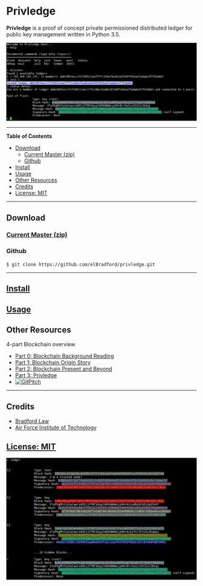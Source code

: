 Privledge
======
**Privledge** is a proof of concept private permissioned distributed ledger for public key management written in Python 3.5.

![privledge screenshot](screenshot1.png "privledge screenshot")

---

**Table of Contents**
- [Download](#)
    - [Current Master (zip)](#)
    - [Github](#)
- [Install](#)
- [Usage](#)
- [Other Resources](#)
- [Credits](#)
- [License: MIT](#)

---

## Download
### [Current Master (zip)](https://github.com/elBradford/privledge/archive/master.zip)

### Github 

```
$ git clone https://github.com/elBradford/privledge.git
```

---

## [Install](INSTALL.md)

## [Usage](USAGE.md)

## Other Resources
4-part Blockchain overview
- [Part 0: Blockchain Background Reading](https://bradford.la/2017/blockchain-0)
- [Part 1: Blockchain Origin Story](https://bradford.la/2017/blockchain-1)
- [Part 2: Blockchain Present and Beyond](https://bradford.la/2017/blockchain-2)
- [Part 3: Privledge](https://bradford.la/2017/blockchain-3)
- [![GitPitch](https://gitpitch.com/assets/badge.svg)](https://gitpitch.com/elBradford/privledge/master?grs=github&t=white)

---
## Credits
- [Bradford Law](https://bradford.la) 
- [Air Force Institute of Technology](https://www.afit.edu)

## [License: MIT](LICENSE.txt)

![privledge screenshot 2](screenshot2.png)

